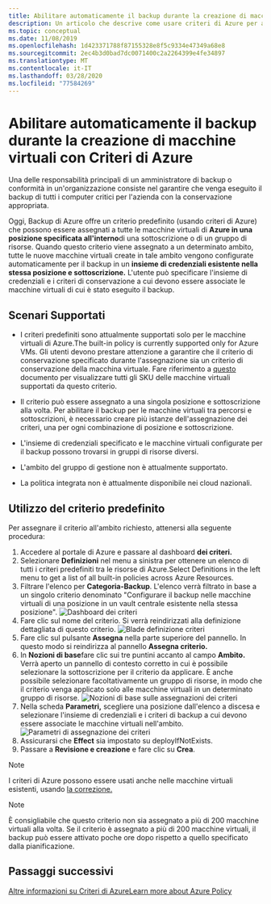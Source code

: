```yaml
---
title: Abilitare automaticamente il backup durante la creazione di macchine virtuali con Criteri di Azure
description: Un articolo che descrive come usare criteri di Azure per abilitare automaticamente il backup per tutte le macchine virtuali create in un determinato ambito
ms.topic: conceptual
ms.date: 11/08/2019
ms.openlocfilehash: 1d423371788f87155328e8f5c9334e47349a68e8
ms.sourcegitcommit: 2ec4b3d0bad7dc0071400c2a2264399e4fe34897
ms.translationtype: MT
ms.contentlocale: it-IT
ms.lasthandoff: 03/28/2020
ms.locfileid: "77584269"
---
```

# <a name="auto-enable-backup-on-vm-creation-using-azure-policy"></a>Abilitare automaticamente il backup durante la creazione di macchine virtuali con Criteri di Azure

Una delle responsabilità principali di un amministratore di backup o conformità in un'organizzazione consiste nel garantire che venga eseguito il backup di tutti i computer critici per l'azienda con la conservazione appropriata.

Oggi, Backup di Azure offre un criterio predefinito (usando criteri di Azure) che possono essere assegnati a tutte le macchine virtuali di **Azure in una posizione specificata all'interno**di una sottoscrizione o di un gruppo di risorse. Quando questo criterio viene assegnato a un determinato ambito, tutte le nuove macchine virtuali create in tale ambito vengono configurate automaticamente per il backup in un **insieme di credenziali esistente nella stessa posizione e sottoscrizione.** L'utente può specificare l'insieme di credenziali e i criteri di conservazione a cui devono essere associate le macchine virtuali di cui è stato eseguito il backup.

## <a name="supported-scenarios"></a>Scenari Supportati

* I criteri predefiniti sono attualmente supportati solo per le macchine virtuali di Azure.The built-in policy is currently supported only for Azure VMs. Gli utenti devono prestare attenzione a garantire che il criterio di conservazione specificato durante l'assegnazione sia un criterio di conservazione della macchina virtuale. Fare riferimento a [questo](https://docs.microsoft.com/azure/backup/backup-azure-policy-supported-skus) documento per visualizzare tutti gli SKU delle macchine virtuali supportati da questo criterio.

* Il criterio può essere assegnato a una singola posizione e sottoscrizione alla volta. Per abilitare il backup per le macchine virtuali tra percorsi e sottoscrizioni, è necessario creare più istanze dell'assegnazione dei criteri, una per ogni combinazione di posizione e sottoscrizione.

* L'insieme di credenziali specificato e le macchine virtuali configurate per il backup possono trovarsi in gruppi di risorse diversi.

* L'ambito del gruppo di gestione non è attualmente supportato.

* La politica integrata non è attualmente disponibile nei cloud nazionali.

## <a name="using-the-built-in-policy"></a>Utilizzo del criterio predefinito

Per assegnare il criterio all'ambito richiesto, attenersi alla seguente procedura:

1. Accedere al portale di Azure e passare al dashboard **dei criteri.**
2. Selezionare **Definizioni** nel menu a sinistra per ottenere un elenco di tutti i criteri predefiniti tra le risorse di Azure.Select Definitions in the left menu to get a list of all built-in policies across Azure Resources.
3. Filtrare l'elenco per **Categoria-Backup**. L'elenco verrà filtrato in base a un singolo criterio denominato "Configurare il backup nelle macchine virtuali di una posizione in un vault centrale esistente nella stessa posizione".
![Dashboard dei criteri](./media/backup-azure-auto-enable-backup/policy-dashboard.png)
4. Fare clic sul nome del criterio. Si verrà reindirizzati alla definizione dettagliata di questo criterio.
![Blade definizione criteri](./media/backup-azure-auto-enable-backup/policy-definition-blade.png)
5. Fare clic sul pulsante **Assegna** nella parte superiore del pannello. In questo modo si reindirizza al pannello **Assegna criterio.**
6. In **Nozioni di base**fare clic sui tre puntini accanto al campo **Ambito.** Verrà aperto un pannello di contesto corretto in cui è possibile selezionare la sottoscrizione per il criterio da applicare. È anche possibile selezionare facoltativamente un gruppo di risorse, in modo che il criterio venga applicato solo alle macchine virtuali in un determinato gruppo di risorse.
![Nozioni di base sulle assegnazioni dei criteri](./media/backup-azure-auto-enable-backup/policy-assignment-basics.png)
7. Nella scheda **Parametri,** scegliere una posizione dall'elenco a discesa e selezionare l'insieme di credenziali e i criteri di backup a cui devono essere associate le macchine virtuali nell'ambito.
![Parametri di assegnazione dei criteri](./media/backup-azure-auto-enable-backup/policy-assignment-parameters.png)
8. Assicurarsi che **Effect** sia impostato su deployIfNotExists.
9. Passare a **Revisione e creazione** e fare clic su **Crea**.

> [!NOTE]
>
> I criteri di Azure possono essere usati anche nelle macchine virtuali esistenti, usando [la correzione.](https://docs.microsoft.com/azure/governance/policy/how-to/remediate-resources)

> [!NOTE]
>
> È consigliabile che questo criterio non sia assegnato a più di 200 macchine virtuali alla volta. Se il criterio è assegnato a più di 200 macchine virtuali, il backup può essere attivato poche ore dopo rispetto a quello specificato dalla pianificazione.

## <a name="next-steps"></a>Passaggi successivi

[Altre informazioni su Criteri di AzureLearn more about Azure Policy](https://docs.microsoft.com/azure/governance/policy/overview)
